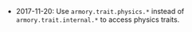 * 2017-11-20: Use `armory.trait.physics.*` instead of `armory.trait.internal.*` to access physics traits.
